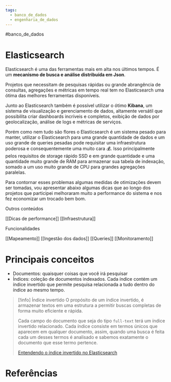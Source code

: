 ```yaml
---
tags:
  - banco_de_dados
  - engenharia_de_dados
---
```

#banco_de_dados 

# Elasticsearch

Elasticsearch é uma das ferramentas mais em alta nos últimos tempos. É um **mecanismo de busca e análise distribuída em Json**. 

Projetos que necessitam de pesquisas rápidas ou grande abrangência de consultas, agregações e métricas em tempo real tem no Elasticsearch uma ótima das melhores ferramentas disponíveis.

Junto ao Elasticsearch também é possível utilizar o ótimo **Kibana**, um sistema de visualização e gerenciamento de dados, altamente versátil que possibilita criar dashboards incríveis e completos, exibição de dados por geolocalização, análise de logs e métricas de serviços.

Porém como nem tudo são flores o Elasticsearch é um sistema pesado para manter, utilizar o Elasticsearch para uma grande quantidade de dados e um uso grande de queries pesadas pode requisitar uma infraestrutura poderosa e consequentemente uma muito cara 💰. Isso principalmente pelos requisitos de storage rápido SSD e em grande quantidade e uma quantidade muito grande de RAM para armazenar sua tabela de indexação, somado a um uso muito grande de CPU para grandes agregações paralelas.

Para contornar esses problemas algumas medidas de otimizações devem ser tomadas, vou apresentar abaixo algumas dicas que ao longo dos projetos que participei melhoraram muito a performance do sistema e nos fez economizar um trocado bem bom.

Outros conteúdos

[[Dicas de performance]]
[[Infraestrutura]]

Funcionalidades

[[Mapeamento]]
[[Ingestão dos dados]]
[[Queries]]
[[Monitoramento]]

# Principais conceitos

- Documentos: quaisquer coisas que você irá pesquisar
- Índices: coleção de documentos indexados. Cada índice contém um índice invertido que permite pesquisa relacionada a tudo dentro do índice ao mesmo tempo.

> [!info] Índice invertido
> O propósito de um índice invertido, é armazenar textos em uma estrutura a permitir buscas completas de forma muito eficiente e rápida.
> 
> Cada campo do documento que seja do tipo `full-text` terá um índice invertido relacionado. Cada índice consiste em termos únicos que aparecem em qualquer documento, assim, quando uma busca é feita cada um desses termos é analisado e sabemos exatamente o documento que esse termo pertence.
> 
> [Entendendo o índice invertido no Elasticsearch](https://codingexplained.com/coding/elasticsearch/understanding-the-inverted-index-in-elasticsearch)


# Referências

